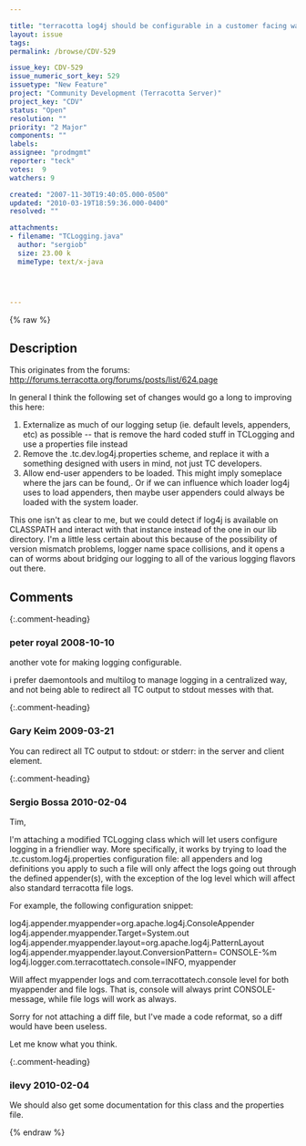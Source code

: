```yaml
---

title: "terracotta log4j should be configurable in a customer facing way, and should be be friendlier with regards to integrating with existing log handling schemes"
layout: issue
tags: 
permalink: /browse/CDV-529

issue_key: CDV-529
issue_numeric_sort_key: 529
issuetype: "New Feature"
project: "Community Development (Terracotta Server)"
project_key: "CDV"
status: "Open"
resolution: ""
priority: "2 Major"
components: ""
labels: 
assignee: "prodmgmt"
reporter: "teck"
votes:  9
watchers: 9

created: "2007-11-30T19:40:05.000-0500"
updated: "2010-03-19T18:59:36.000-0400"
resolved: ""

attachments:
- filename: "TCLogging.java"
  author: "sergiob"
  size: 23.00 k
  mimeType: text/x-java




---
```


{% raw %}

## Description

<div markdown="1" class="description">

This originates from the forums: http://forums.terracotta.org/forums/posts/list/624.page

In general I think the following set of changes would go a long to improving this here:
1) Externalize as much of our logging setup (ie. default levels, appenders, etc) as possible -- that is remove the hard coded stuff in TCLogging and use a properties file instead
2) Remove the .tc.dev.log4j.properties scheme, and replace it with a something designed with users in mind, not just  TC developers.
3) Allow end-user appenders to be loaded. This might imply someplace where the jars can be found,. Or if we can influence which loader log4j uses to load appenders, then maybe user appenders could always be loaded with the system loader. 

This one isn't as clear to me, but we could detect if log4j is available on CLASSPATH and interact with that instance instead of the one in our lib directory. I'm a little less certain about this because of the possibility of version mismatch problems, logger name space collisions, and it opens a can of worms about bridging our logging to all of the various logging flavors out there. 




</div>

## Comments


{:.comment-heading}
### **peter royal** <span class="date">2008-10-10</span>

<div markdown="1" class="comment">

another vote for making logging configurable.

i prefer daemontools and multilog to manage logging in a centralized way, and not being able to redirect all TC output to stdout messes with that.

</div>


{:.comment-heading}
### **Gary Keim** <span class="date">2009-03-21</span>

<div markdown="1" class="comment">

You can redirect all TC output to stdout: or stderr: in the server and client <logs> element.


</div>


{:.comment-heading}
### **Sergio Bossa** <span class="date">2010-02-04</span>

<div markdown="1" class="comment">

Tim,

I'm attaching a modified TCLogging class which will let users configure logging in a friendlier way.
More specifically, it works by trying to load the .tc.custom.log4j.properties configuration file: all appenders and log definitions you apply to such a file will only affect the logs going out through the defined appender(s), with the exception of the log level which will affect also standard terracotta file logs.

For example, the following configuration snippet:

log4j.appender.myappender=org.apache.log4j.ConsoleAppender
log4j.appender.myappender.Target=System.out
log4j.appender.myappender.layout=org.apache.log4j.PatternLayout
log4j.appender.myappender.layout.ConversionPattern= CONSOLE-%m
log4j.logger.com.terracottatech.console=INFO, myappender

Will affect myappender logs and com.terracottatech.console level for both myappender and file logs.
That is, console will always print CONSOLE-message, while file logs will work as always.

Sorry for not attaching a diff file, but I've made a code reformat, so a diff would have been useless.

Let me know what you think.

</div>


{:.comment-heading}
### **ilevy** <span class="date">2010-02-04</span>

<div markdown="1" class="comment">

We should also get some documentation for this class and the properties file.

</div>



{% endraw %}
